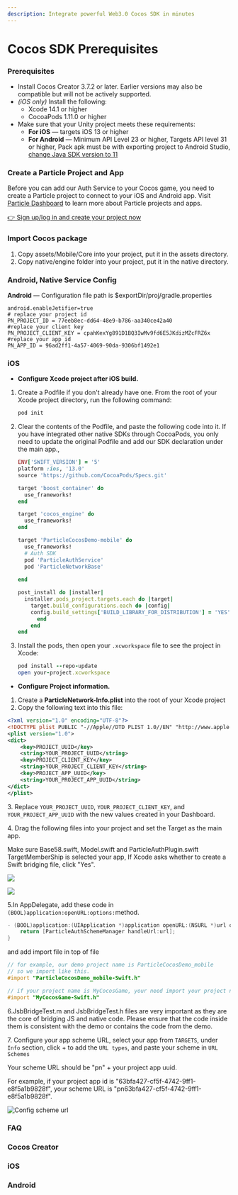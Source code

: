 ```yaml
---
description: Integrate powerful Web3.0 Cocos SDK in minutes
---
```


# Cocos SDK Prerequisites

### Prerequisites <a href="#prerequisites" id="prerequisites"></a>

* Install Cocos Creator 3.7.2 or later. Earlier versions may also be compatible but will not be actively supported.&#x20;
* _(iOS only)_ Install the following:
  * Xcode 14.1 or higher
  * CocoaPods 1.11.0 or higher
* Make sure that your Unity project meets these requirements:
  * **For iOS** — targets iOS 13 or higher
  * **For Android** — Minimum API Level 23 or higher, Targets API level 31 or higher, Pack apk must be with exporting project to Android Studio, [change Java SDK version to 11](https://stackoverflow.com/questions/66449161/how-to-upgrade-an-android-project-to-java-11)

### Create a Particle Project and App

Before you can add our Auth Service to your Cocos game, you need to create a Particle project to connect to your iOS and Android app. Visit [Particle Dashboard](../../dashboard/) to learn more about Particle projects and apps.

[👉 Sign up/log in and create your project now](https://dashboard.particle.network/#/login)



### Import Cocos package

1. Copy assets/Mobile/Core into your project, put it in the assets directory.
2. Copy native/engine folder into your project, put it in the native directory.

### Android, Native Service Config <a href="#add-sdks" id="add-sdks"></a>

**Android** — Configuration file path is  $exportDir/proj/gradle.properties

```properties
android.enableJetifier=true
# replace your project id
PN_PROJECT_ID = 77eeb8ec-dd64-48e9-b786-aa340ce42a40  
#replace your client key
PN_PROJECT_CLIENT_KEY = cpahKexYg891D1BQ3IwMv9fd6E5JKdizMZcFRZ6x 
#replace your app id
PN_APP_ID = 96ad2ff1-4a57-4069-90da-9306bf1492e1 
```

### **iOS**

* **Configure Xcode project after iOS build.**

1.  Create a Podfile if you don't already have one. From the root of your Xcode project directory, run the following command:

    ```ruby
    pod init
    ```
2.  Clear the contents of the Podfile, and paste the following code into it. If you have integrated other native SDKs through CocoaPods, you only need to update the original Podfile and add our SDK declaration under the main app.,&#x20;

    ```ruby
    ENV['SWIFT_VERSION'] = '5'
    platform :ios, '13.0'
    source 'https://github.com/CocoaPods/Specs.git'

    target 'boost_container' do
      use_frameworks!
    end

    target 'cocos_engine' do
      use_frameworks!
    end

    target 'ParticleCocosDemo-mobile' do
      use_frameworks!
      # Auth SDK
      pod 'ParticleAuthService'
      pod 'ParticleNetworkBase'
      
    end

    post_install do |installer|
      installer.pods_project.targets.each do |target|
        target.build_configurations.each do |config|
        config.build_settings['BUILD_LIBRARY_FOR_DISTRIBUTION'] = 'YES'
          end
        end
    end

    ```
3.  &#x20;Install the pods, then open your `.xcworkspace` file to see the project in Xcode:

    ```ruby
    pod install --repo-update
    open your-project.xcworkspace
    ```

* **Configure Project information.**

1. Create a **ParticleNetwork-Info.plist** into the root of your Xcode project
2. Copy the following text into this file:

```xml
<?xml version="1.0" encoding="UTF-8"?>
<!DOCTYPE plist PUBLIC "-//Apple//DTD PLIST 1.0//EN" "http://www.apple.com/DTDs/PropertyList-1.0.dtd">
<plist version="1.0">
<dict>
	<key>PROJECT_UUID</key>
	<string>YOUR_PROJECT_UUID</string>
	<key>PROJECT_CLIENT_KEY</key>
	<string>YOUR_PROJECT_CLIENT_KEY</string>
	<key>PROJECT_APP_UUID</key>
	<string>YOUR_PROJECT_APP_UUID</string>
</dict>
</plist>

```

3\.  Replace `YOUR_PROJECT_UUID`, `YOUR_PROJECT_CLIENT_KEY`, and `YOUR_PROJECT_APP_UUID` with the new values created in your Dashboard.

4\.  Drag the following files into your project and set the Target as the main app.

Make sure Base58.swift, Model.swift and ParticleAuthPlugin.swift TargetMemberShip is selected your app, If Xcode asks whether to create a Swift bridging file, click "Yes".

![](../../../.gitbook/assets/image.png)

![](<../../../.gitbook/assets/image (10).png>)

5.In AppDelegate, add these code in `(BOOL)application:openURL:options:`method.

```objectivec
- (BOOL)application:(UIApplication *)application openURL:(NSURL *)url options:(NSDictionary<UIApplicationOpenURLOptionsKey,id> *)options {
    return [ParticleAuthSchemeManager handleUrl:url];
}
```

and add import file in top of file&#x20;

```objectivec
// for example, our demo project name is ParticleCocosDemo_mobile
// so we import like this.
#import "ParticleCocosDemo_mobile-Swift.h"

// if your project name is MyCocosGame, your need import your project name like this
#import "MyCocosGame-Swift.h"
```

6.JsbBridgeTest.m and JsbBridgeTest.h files are very important as they are the core of bridging JS and native code. Please ensure that the code inside them is consistent with the demo or contains the code from the demo.

7\. Configure your app scheme URL, select your app from `TARGETS`,  under `Info` section, click + to add the `URL types`, and paste your scheme in `URL Schemes`

Your scheme URL should be "pn" + your project app uuid.

For example, if your project app id is "63bfa427-cf5f-4742-9ff1-e8f5a1b9828f", your scheme URL is "pn63bfa427-cf5f-4742-9ff1-e8f5a1b9828f".

![Config scheme url](<../../../.gitbook/assets/image (1) (2) (1).png>)



### FAQ

### Cocos Creator

### iOS

### Android
